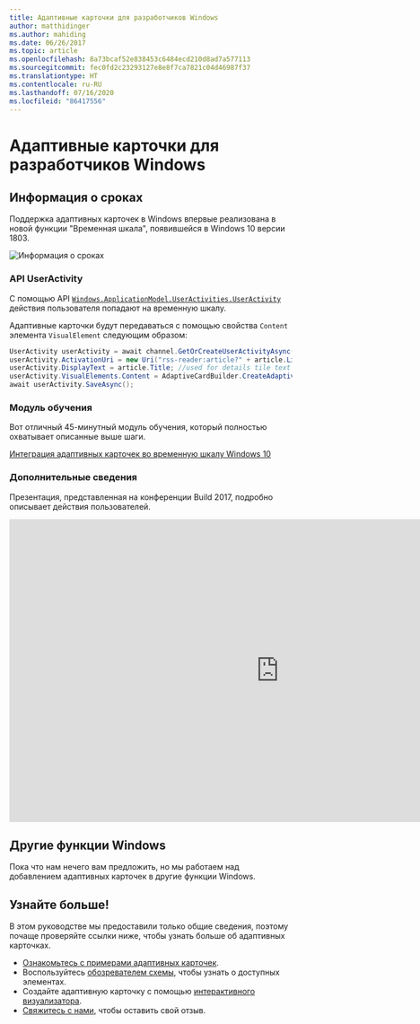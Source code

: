 ```yaml
---
title: Адаптивные карточки для разработчиков Windows
author: matthidinger
ms.author: mahiding
ms.date: 06/26/2017
ms.topic: article
ms.openlocfilehash: 8a73bcaf52e838453c6484ecd210d8ad7a577113
ms.sourcegitcommit: fec0fd2c23293127e8e8f7ca7821c04d46987f37
ms.translationtype: HT
ms.contentlocale: ru-RU
ms.lasthandoff: 07/16/2020
ms.locfileid: "86417556"
---
```

# <a name="adaptive-cards-for-windows-developers"></a>Адаптивные карточки для разработчиков Windows

## <a name="timeline"></a>Информация о сроках

Поддержка адаптивных карточек в Windows впервые реализована в новой функции "Временная шкала", появившейся в Windows 10 версии 1803. 

![Информация о сроках](media/windows/timeline.png)

### <a name="useractivity-api"></a>API UserActivity

С помощью API [`Windows.ApplicationModel.UserActivities.UserActivity`](https://docs.microsoft.com/uwp/api/windows.applicationmodel.useractivities.useractivity) действия пользователя попадают на временную шкалу.

Адаптивные карточки будут передаваться с помощью свойства `Content` элемента `VisualElement` следующим образом:

```csharp
UserActivity userActivity = await channel.GetOrCreateUserActivityAsync(activityId, new HostName("contoso.com"));
userActivity.ActivationUri = new Uri("rss-reader:article?" + article.Link);
userActivity.DisplayText = article.Title; //used for details tile text
userActivity.VisualElements.Content = AdaptiveCardBuilder.CreateAdaptiveCardFromJson(jsonString);
await userActivity.SaveAsync();
```

### <a name="learning-module"></a>Модуль обучения

Вот отличный 45-минутный модуль обучения, который полностью охватывает описанные выше шаги.

[Интеграция адаптивных карточек во временную шкалу Windows 10](https://docs.microsoft.com/learn/modules/integrate-app-into-windows-10-timeline/)

### <a name="learn-more"></a>Дополнительные сведения

Презентация, представленная на конференции Build 2017, подробно описывает действия пользователей.

<iframe src="https://channel9.msdn.com/Events/Build/2017/B8108/player" width="960" height="540" allowFullScreen frameBorder="0"></iframe>

## <a name="other-windows-surfaces"></a>Другие функции Windows
Пока что нам нечего вам предложить, но мы работаем над добавлением адаптивных карточек в другие функции Windows.

## <a name="dive-in"></a>Узнайте больше!

В этом руководстве мы предоставили только общие сведения, поэтому почаще проверяйте ссылки ниже, чтобы узнать больше об адаптивных карточках.

* [Ознакомьтесь с примерами адаптивных карточек](https://adaptivecards.io/samples/).
* Воспользуйтесь [обозревателем схемы](https://adaptivecards.io/explorer), чтобы узнать о доступных элементах.
* Создайте адаптивную карточку с помощью [интерактивного визуализатора](https://adaptivecards.io/visualizer/index.html?hostApp=Skype).
* [Свяжитесь с нами](https://adaptivecards.io/connect), чтобы оставить свой отзыв.
